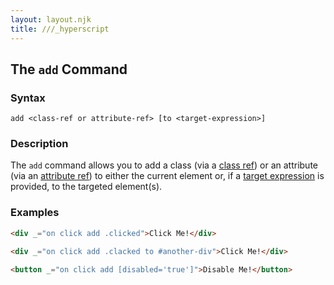 ```yaml
---
layout: layout.njk
title: ///_hyperscript
---
```


## The `add` Command

### Syntax

`add <class-ref or attribute-ref> [to <target-expression>]`

### Description

The `add` command allows you to add a class (via a [class ref](/expresssions/class-ref)) or an attribute
(via an [attribute ref](/expresssions/attribute-ref)) to either the current element or, if a [target expression](/expressions/target)
is provided, to the targeted element(s).

### Examples

```html
<div _="on click add .clicked">Click Me!</div>

<div _="on click add .clacked to #another-div">Click Me!</div>

<button _="on click add [disabled='true']">Disable Me!</button>
```